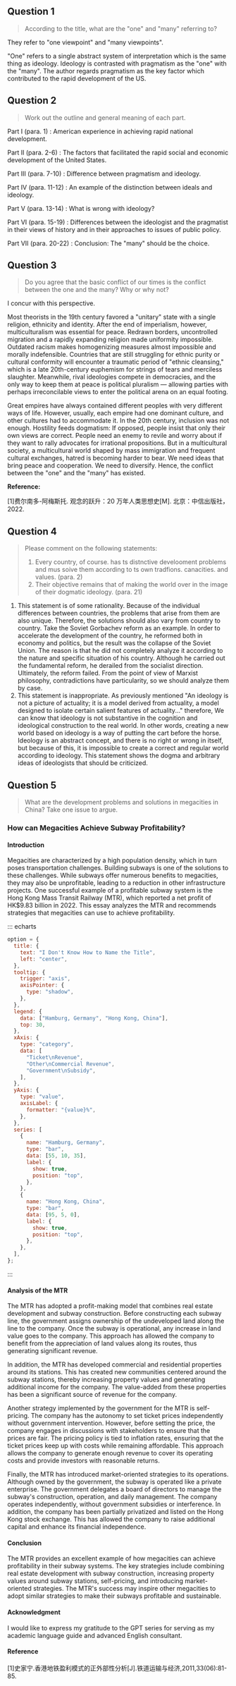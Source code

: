 ## Question 1 <badge text="金贞贤" />

> According to the title, what are the "one" and "many" referring to?

They refer to "one viewpoint" and "many viewpoints".

"One" refers to a single abstract system of interpretation which is the same thing as ideology. Ideology is contrasted with pragmatism as the "one" with the "many". The author regards pragmatism as the key factor which contributed to the rapid development of the US.

## Question 2 <badge text="金贞贤" />

> Work out the outline and general meaning of each part.

Part Ⅰ (para. 1)
: American experience in achieving rapid national development.

Part Ⅱ (para. 2-6)
: The factors that facilitated the rapid social and economic development of the United States.

Part Ⅲ (para. 7-10)
: Difference between pragmatism and ideology.

Part Ⅳ (para. 11-12)
: An example of the distinction between ideals and ideology.

Part Ⅴ (para. 13-14)
: What is wrong with ideology?

Part Ⅵ (para. 15-19)
: Differences between the ideologist and the pragmatist in their views of history and in their approaches to issues of public policy.

Part Ⅶ (para. 20-22)
: Conclusion: The "many" should be the choice.

## Question 3 <badge text="金贞贤" />

> Do you agree that the basic conflict of our times is the conflict between the one and the many? Why or why not?

I concur with this perspective.

Most theorists in the 19th century favored a "unitary" state with a single religion, ethnicity and identity. After the end of imperialism, however, multiculturalism was essential for peace. Redrawn borders, uncontrolled migration and a rapidly expanding religion made uniformity impossible. Outdated racism makes homogenizing measures almost impossible and morally indefensible. Countries that are still struggling for ethnic purity or cultural conformity will encounter a traumatic period of "ethnic cleansing," which is a late 20th-century euphemism for strings of tears and merciless slaughter. Meanwhile, rival ideologies compete in democracies, and the only way to keep them at peace is political pluralism — allowing parties with perhaps irreconcilable views to enter the political arena on an equal footing.

Great empires have always contained different peoples with very different ways of life. However, usually, each empire had one dominant culture, and other cultures had to accommodate it. In the 20th century, inclusion was not enough. Hostility feeds dogmatism: If opposed, people insist that only their own views are correct. People need an enemy to revile and worry about if they want to rally advocates for irrational propositions. But in a multicultural society, a multicultural world shaped by mass immigration and frequent cultural exchanges, hatred is becoming harder to bear. We need ideas that bring peace and cooperation. We need to diversify. Hence, the conflict between the "one" and the "many" has existed.

**Reference:**

[1]费尔南多-阿梅斯托. 观念的跃升：20 万年人类思想史[M]. 北京：中信出版社，2022.

## Question 4 <badge text="林佳成" />

> Please comment on the following statements:
>
> 1. Every country, of course. has ts distnctive develooment problems and mus soive them according to ts own tradfions. canacities. and values. (para. 2)
> 2. Their objective remains that of making the world over in the image of their dogmatic ideology. (para. 21)

1. This statement is of some rationality. Because of the individual differences between countries, the problems that arise from them are also unique. Therefore, the solutions should also vary from country to country. Take the Soviet Gorbachev reform as an example. In order to accelerate the development of the country, he reformed both in economy and politics, but the result was the collapse of the Soviet Union. The reason is that he did not completely analyze it according to the nature and specific situation of his country. Although he carried out the fundamental reform, he derailed from the socialist direction. Ultimately, the reform failed. From the point of view of Marxist philosophy, contradictions have particularity, so we should analyze them by case.
2. This statement is inappropriate. As previously mentioned "An ideology is not a picture of actuality; it is a model derived from actuality, a model designed to isolate certain salient features of actuality..." therefore, We can know that ideology is not substantive in the cognition and ideological construction to the real world. In other words, creating a new world based on ideology is a way of putting the cart before the horse. Ideology is an abstract concept, and there is no right or wrong in itself, but because of this, it is impossible to create a correct and regular world according to ideology. This statement shows the dogma and arbitrary ideas of ideologists that should be criticized.


## Question 5 <badge text="周康" />

> What are the development problems and solutions in megacities in China? Take one issue to argue.

### How can Megacities Achieve Subway Profitability?

#### Introduction

Megacities are characterized by a high population density, which in turn poses transportation challenges. Building subways is one of the solutions to these challenges. While subways offer numerous benefits to megacities, they may also be unprofitable, leading to a reduction in other infrastructure projects. One successful example of a profitable subway system is the Hong Kong Mass Transit Railway (MTR), which reported a net profit of HK$9.83 billion in 2022. This essay analyzes the MTR and recommends strategies that megacities can use to achieve profitability.

::: echarts

```js
option = {
  title: {
    text: "I Don't Know How to Name the Title",
    left: "center",
  },
  tooltip: {
    trigger: "axis",
    axisPointer: {
      type: "shadow",
    },
  },
  legend: {
    data: ["Hamburg, Germany", "Hong Kong, China"],
    top: 30,
  },
  xAxis: {
    type: "category",
    data: [
      "Ticket\nRevenue",
      "Other\nCommercial Revenue",
      "Government\nSubsidy",
    ],
  },
  yAxis: {
    type: "value",
    axisLabel: {
      formatter: "{value}%",
    },
  },
  series: [
    {
      name: "Hamburg, Germany",
      type: "bar",
      data: [55, 10, 35],
      label: {
        show: true,
        position: "top",
      },
    },
    {
      name: "Hong Kong, China",
      type: "bar",
      data: [95, 5, 0],
      label: {
        show: true,
        position: "top",
      },
    },
  ],
};
```

:::

#### Analysis of the MTR

The MTR has adopted a profit-making model that combines real estate development and subway construction. Before constructing each subway line, the government assigns ownership of the undeveloped land along the line to the company. Once the subway is operational, any increase in land value goes to the company. This approach has allowed the company to benefit from the appreciation of land values along its routes, thus generating significant revenue.

In addition, the MTR has developed commercial and residential properties around its stations. This has created new communities centered around the subway stations, thereby increasing property values and generating additional income for the company. The value-added from these properties has been a significant source of revenue for the company.

Another strategy implemented by the government for the MTR is self-pricing. The company has the autonomy to set ticket prices independently without government intervention. However, before setting the price, the company engages in discussions with stakeholders to ensure that the prices are fair. The pricing policy is tied to inflation rates, ensuring that the ticket prices keep up with costs while remaining affordable. This approach allows the company to generate enough revenue to cover its operating costs and provide investors with reasonable returns.

Finally, the MTR has introduced market-oriented strategies to its operations. Although owned by the government, the subway is operated like a private enterprise. The government delegates a board of directors to manage the subway's construction, operation, and daily management. The company operates independently, without government subsidies or interference. In addition, the company has been partially privatized and listed on the Hong Kong stock exchange. This has allowed the company to raise additional capital and enhance its financial independence.

#### Conclusion

The MTR provides an excellent example of how megacities can achieve profitability in their subway systems. The key strategies include combining real estate development with subway construction, increasing property values around subway stations, self-pricing, and introducing market-oriented strategies. The MTR's success may inspire other megacities to adopt similar strategies to make their subways profitable and sustainable.

#### Acknowledgment

I would like to express my gratitude to the GPT series for serving as my academic language guide and advanced English consultant.

#### Reference

[1]史家宁.香港地铁盈利模式的正外部性分析[J].铁道运输与经济,2011,33(06):81-85.
